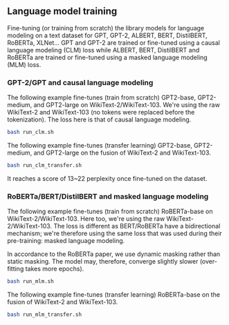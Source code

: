 ## Language model training

Fine-tuning (or training from scratch) the library models for language modeling on a text dataset for GPT, GPT-2, ALBERT, BERT, DistilBERT, RoBERTa, XLNet... GPT and GPT-2 are trained or fine-tuned using a causal language modeling (CLM) loss while ALBERT, BERT, DistilBERT and RoBERTa are trained or fine-tuned using a masked language modeling (MLM) loss. 

### GPT-2/GPT and causal language modeling

The following example fine-tunes (train from scratch) GPT2-base, GPT2-medium, and GPT2-large on WikiText-2/WikiText-103. We're using the raw WikiText-2 and WikiText-103 (no tokens were replaced before the tokenization). The loss here is that of causal language modeling.

```bash
bash run_clm.sh
```

The following example fine-tunes (transfer learning) GPT2-base, GPT2-medium, and GPT2-large on the fusion of WikiText-2 and WikiText-103.

```bash
bash run_clm_transfer.sh
```

It reaches a score of 13~22 perplexity once fine-tuned on the dataset.


### RoBERTa/BERT/DistilBERT and masked language modeling

The following example fine-tunes (train from scratch) RoBERTa-base on WikiText-2/WikiText-103. Here too, we're using the raw WikiText-2/WikiText-103. The loss is different as BERT/RoBERTa have a bidirectional mechanism; we're therefore using the same loss that was used during their
pre-training: masked language modeling.

In accordance to the RoBERTa paper, we use dynamic masking rather than static masking. The model may, therefore, converge slightly slower (over-fitting takes more epochs).

```bash
bash run_mlm.sh
```

The following example fine-tunes (transfer learning) RoBERTa-base on the fusion of WikiText-2 and WikiText-103.

```bash
bash run_mlm_transfer.sh
```

